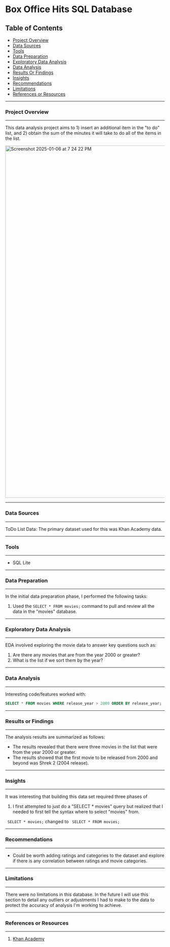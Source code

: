 # Box Office Hits SQL Database

## Table of Contents

- [Project Overview](#project-overview)
- [Data Sources](#data-sources)
- [Tools](#tools)
- [Data Preparation](#data-preparation)
- [Exploratory Data Analysis](#exploratory-data-analysis)
- [Data Analysis](#data-analysis)
- [Results Or Findings](#results-or-findings)
- [Insights](#insights)
- [Recommendations](#recommendations)
- [Limitations](#limitations)
- [References or Resources](#references-or-resources)

---
### Project Overview
---

This data analysis project aims to 1) insert an additional item in the "to do" list, and 2) obtain the sum of the minutes it will take to do all of the items in the list.

<img width="1112" alt="Screenshot 2025-01-06 at 7 24 22 PM" src="https://github.com/user-attachments/assets/ad7ddf84-3461-4990-b0ba-c08b04a3575f" />

---
### Data Sources
---

ToDo List Data: The primary dataset used for this was Khan Academy data.

---
### Tools
---

- SQL Lite

---
### Data Preparation
---
In the initial data preparation phase, I performed the following tasks:
1. Used the ```SELECT * FROM movies;``` command to pull and review all the data in the "movies" database.

---
### Exploratory Data Analysis
---

EDA involved exploring the movie data to answer key questions such as:
1. Are there any movies that are from the year 2000 or greater?
2. What is the list if we sort them by the year?

---
### Data Analysis
---

Interesting code/features worked with:

```sql
SELECT * FROM movies WHERE release_year > 2000 ORDER BY release_year;
```

---
### Results or Findings
---

The analysis results are summarized as follows:
- The results revealed that there were three movies in the list that were from the year 2000 or greater.
- The results showed that the first movie to be released from 2000 and beyond was Shrek 2 (2004 release). 

---
### Insights
---

It was interesting that building this data set required three phases of
1. I first attempted to just do a "SELECT * movies" query but realized that I needed to first tell the syntax where to select "movies" from.

``` SELECT * movies;``` changed to ``` SELECT * FROM movies;```

---
### Recommendations
---

- Could be worth adding ratings and categories to the dataset and explore if there is any correlation between ratings and movie categories.

---
### Limitations
---

There were no limitations in this database. In the future I will use this section to detail any outliers or adjustments I had to make to the data to protect the accuracy of analysis I'm working to achieve.

---
### References or Resources
---

1. [Khan Academy](https://www.khanacademy.org/computing/computer-programming/sql/sql-basics/pc/challenge-box-office-hits-database)
